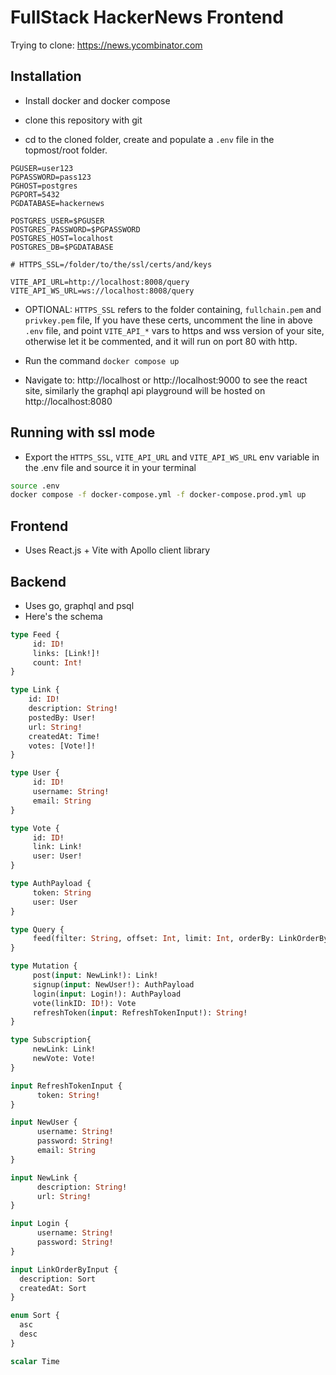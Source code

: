 # FullStack HackerNews Frontend

Trying to clone: https://news.ycombinator.com

## Installation

- Install docker and docker compose

- clone this repository with git

- cd to the cloned folder, create and populate a `.env` file in the topmost/root folder.

```shell
PGUSER=user123
PGPASSWORD=pass123
PGHOST=postgres
PGPORT=5432
PGDATABASE=hackernews

POSTGRES_USER=$PGUSER
POSTGRES_PASSWORD=$PGPASSWORD
POSTGRES_HOST=localhost
POSTGRES_DB=$PGDATABASE

# HTTPS_SSL=/folder/to/the/ssl/certs/and/keys

VITE_API_URL=http://localhost:8008/query
VITE_API_WS_URL=ws://localhost:8008/query
```

- OPTIONAL: `HTTPS_SSL` refers to the folder containing, `fullchain.pem` and `privkey.pem` file, If you have these certs, uncomment the line in above `.env` file, and point `VITE_API_*` vars to https and wss version of your site, otherwise let it be commented, and it will run on port 80 with http.

- Run the command `docker compose up`

- Navigate to: http://localhost or http://localhost:9000 to see the react site, similarly the graphql api playground will be hosted on http://localhost:8080

## Running with ssl mode

- Export the `HTTPS_SSL`, `VITE_API_URL` and `VITE_API_WS_URL` env variable in the .env file and source it in your terminal

```sh
source .env
docker compose -f docker-compose.yml -f docker-compose.prod.yml up
```

## Frontend
- Uses React.js + Vite with Apollo client library

## Backend
- Uses go, graphql and psql
- Here's the schema

```graphql
type Feed {
     id: ID!
     links: [Link!]!
     count: Int!
}

type Link {
    id: ID!
    description: String!
    postedBy: User!
    url: String!
    createdAt: Time!
    votes: [Vote!]!
}

type User {
     id: ID!
     username: String!
     email: String
}

type Vote {
     id: ID!
     link: Link!
     user: User!
}

type AuthPayload {
     token: String
     user: User
}

type Query {
     feed(filter: String, offset: Int, limit: Int, orderBy: LinkOrderByInput): Feed!
}

type Mutation {
     post(input: NewLink!): Link!
     signup(input: NewUser!): AuthPayload
     login(input: Login!): AuthPayload
     vote(linkID: ID!): Vote
     refreshToken(input: RefreshTokenInput!): String!
}

type Subscription{
     newLink: Link!
     newVote: Vote!
}

input RefreshTokenInput {
      token: String!
}

input NewUser {
      username: String!
      password: String!
      email: String
}

input NewLink {
      description: String!
      url: String!
}

input Login {
      username: String!
      password: String!
}

input LinkOrderByInput {
  description: Sort
  createdAt: Sort
}

enum Sort {
  asc
  desc
}

scalar Time
```
